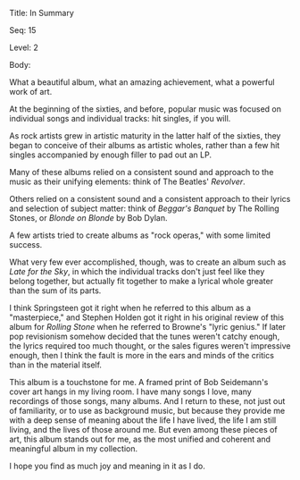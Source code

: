 Title:  In Summary

Seq:    15

Level:  2

Body: 

What a beautiful album, what an amazing achievement, what a powerful work of art. 

At the beginning of the sixties, and before, popular music was focused on individual songs and individual tracks: hit singles, if you will. 

As rock artists grew in artistic maturity in the latter half of the sixties, they began to conceive of their albums as artistic wholes, rather than a few hit singles accompanied by enough filler to pad out an LP. 

Many of these albums relied on a consistent sound and approach to the music as their unifying elements: think of The Beatles' *Revolver*.

Others relied on a consistent sound and a consistent approach to their lyrics and selection of subject matter: think of *Beggar's Banquet* by The Rolling Stones, or *Blonde on Blonde* by Bob Dylan. 

A few artists tried to create albums as "rock operas," with some limited success. 

What very few ever accomplished, though, was to create an album such as *Late for the Sky*, in which the individual tracks don't just feel like they belong together, but actually fit together to make a lyrical whole greater than the sum of its parts. 

I think Springsteen got it right when he referred to this album as a "masterpiece," and Stephen Holden got it right in his original review of this album for *Rolling Stone* when he referred to Browne's "lyric genius."  If later pop revisionism somehow decided that the tunes weren't catchy enough, the lyrics required too much thought, or the sales figures weren't impressive enough, then I think the fault is more in the ears and minds of the critics than in the material itself.

This album is a touchstone for me. A framed print of Bob Seidemann's cover art hangs in my living room. I have many songs I love, many recordings of those songs, many albums. And I return to these, not just out of familiarity, or to use as background music, but because they provide me with a deep sense of meaning about the life I have lived, the life I am still living, and the lives of those around me. But even among these pieces of art, this album stands out for me, as the most unified and coherent and meaningful album in my collection.

I hope you find as much joy and meaning in it as I do. 

